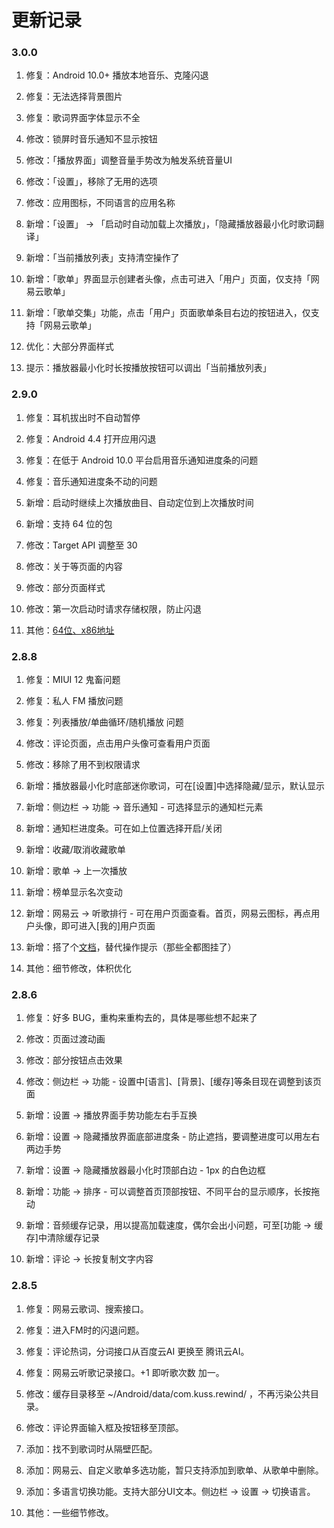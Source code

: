 # 更新记录

### 3.0.0

1. 修复：Android 10.0+ 播放本地音乐、克隆闪退

2. 修复：无法选择背景图片

3. 修复：歌词界面字体显示不全

4. 修改：锁屏时音乐通知不显示按钮

5. 修改：「播放界面」调整音量手势改为触发系统音量UI

6. 修改：「设置」，移除了无用的选项

7. 修改：应用图标，不同语言的应用名称

8. 新增：「设置」 -> 「启动时自动加载上次播放」，「隐藏播放器最小化时歌词翻译」

9. 新增：「当前播放列表」支持清空操作了

10. 新增：「歌单」界面显示创建者头像，点击可进入「用户」页面，仅支持「网易云歌单」

11. 新增：「歌单交集」功能，点击「用户」页面歌单条目右边的按钮进入，仅支持「网易云歌单」

12. 优化：大部分界面样式

13. 提示：播放器最小化时长按播放按钮可以调出「当前播放列表」

### 2.9.0

1. 修复：耳机拔出时不自动暂停

2. 修复：Android 4.4 打开应用闪退

3. 修复：在低于 Android 10.0 平台启用音乐通知进度条的问题

4. 修复：音乐通知进度条不动的问题

5. 新增：启动时继续上次播放曲目、自动定位到上次播放时间

6. 新增：支持 64 位的包

7. 修改：Target API 调整至 30

8. 修改：关于等页面的内容

9. 修改：部分页面样式

10. 修改：第一次启动时请求存储权限，防止闪退

11. 其他：[64位、x86地址](https://github.com/KusStar/rewind-apks) 


### 2.8.8

1. 修复：MIUI 12 鬼畜问题

2. 修复：私人 FM 播放问题

3. 修复：列表播放/单曲循环/随机播放 问题

4. 修改：评论页面，点击用户头像可查看用户页面

5. 修改：移除了用不到权限请求

6. 新增：播放器最小化时底部迷你歌词，可在[设置]中选择隐藏/显示，默认显示

7. 新增：侧边栏 -> 功能 -> 音乐通知 - 可选择显示的通知栏元素

8. 新增：通知栏进度条。可在如上位置选择开启/关闭

9. 新增：收藏/取消收藏歌单

10. 新增：歌单 -> 上一次播放

11. 新增：榜单显示名次变动

12. 新增：网易云 -> 听歌排行 - 可在用户页面查看。首页，网易云图标，再点用户头像，即可进入[我的]用户页面

13. 新增：搭了个[文档](https://rewind.kusstar.xyz/)，替代操作提示（那些全都图挂了）

14. 其他：细节修改，体积优化


### 2.8.6
  1. 修复：好多 BUG，重构来重构去的，具体是哪些想不起来了

  2. 修改：页面过渡动画

  3. 修改：部分按钮点击效果

  4. 修改：侧边栏 -> 功能 - 设置中[语言]、[背景]、[缓存]等条目现在调整到该页面

  5. 新增：设置 -> 播放界面手势功能左右手互换

  6. 新增：设置 -> 隐藏播放界面底部进度条 - 防止遮挡，要调整进度可以用左右两边手势

  7. 新增：设置 -> 隐藏播放器最小化时顶部白边 - 1px 的白色边框

  8. 新增：功能 -> 排序 - 可以调整首页顶部按钮、不同平台的显示顺序，长按拖动

  9. 新增：音频缓存记录，用以提高加载速度，偶尔会出小问题，可至[功能 -> 缓存]中清除缓存记录

  10. 新增：评论 -> 长按复制文字内容

### 2.8.5

1. 修复：网易云歌词、搜索接口。
   
2. 修复：进入FM时的闪退问题。
   
3. 修复：评论热词，分词接口从百度云AI 更换至 腾讯云AI。

4. 修复：网易云听歌记录接口。+1 即听歌次数 加一。

5. 修改：缓存目录移至 ~/Android/data/com.kuss.rewind/ ，不再污染公共目录。

6. 修改：评论界面输入框及按钮移至顶部。

7. 添加：找不到歌词时从隔壁匹配。

8. 添加：网易云、自定义歌单多选功能，暂只支持添加到歌单、从歌单中删除。

9.  添加：多语言切换功能。支持大部分UI文本。侧边栏 -> 设置 -> 切换语言。

10. 其他：一些细节修改。
